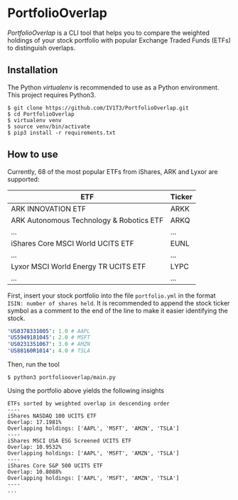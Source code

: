 # PortfolioOverlap

_PortfolioOverlap_ is a CLI tool that helps you to compare the weighted holdings of your stock portfolio with popular Exchange Traded Funds (ETFs) to distinguish overlaps.

## Installation

The Python _virtualenv_ is recommended to use as a Python environment. This project requires Python3.

```console
$ git clone https://github.com/IV1T3/PortfolioOverlap.git
$ cd PortfolioOverlap
$ virtualenv venv
$ source venv/bin/activate
$ pip3 install -r requirements.txt
```

## How to use

Currently, 68 of the most popular ETFs from iShares, ARK and Lyxor are supported:

| ETF                                      | Ticker |
| ---------------------------------------- | ------ |
| ARK INNOVATION ETF                       | ARKK   |
| ARK Autonomous Technology & Robotics ETF | ARKQ   |
| ...                                      | ...    |
| iShares Core MSCI World UCITS ETF        | EUNL   |
| ...                                      | ...    |
| Lyxor MSCI World Energy TR UCITS ETF     | LYPC   |
| ...                                      | ...    |

First, insert your stock portfolio into the file `portfolio.yml` in the format ```ISIN: number of shares held```. It is recommended to append the stock ticker symbol as a comment to the end of the line to make it easier identifying the stock.

```yaml
'US0378331005': 1.0 # AAPL
'US5949181045': 2.0 # MSFT
'US0231351067': 3.0 # AMZN
'US88160R1014': 4.0 # TSLA
```

Then, run the tool

```console
$ python3 portfoliooverlap/main.py
```

Using the portfolio above yields
the following insights

```
ETFs sorted by weighted overlap in descending order
----
iShares NASDAQ 100 UCITS ETF
Overlap: 17.1981%
Overlapping holdings: ['AAPL', 'MSFT', 'AMZN', 'TSLA']
----
iShares MSCI USA ESG Screened UCITS ETF
Overlap: 10.9532%
Overlapping holdings: ['AAPL', 'MSFT', 'AMZN', 'TSLA']
----
iShares Core S&P 500 UCITS ETF
Overlap: 10.8088%
Overlapping holdings: ['AAPL', 'MSFT', 'AMZN', 'TSLA']
----
...
```
